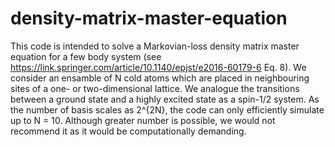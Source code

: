 # density-matrix-master-equation

This code is intended to solve a Markovian-loss density matrix master equation for a few body system (see https://link.springer.com/article/10.1140/epjst/e2016-60179-6 Eq. 8). We consider an ensamble of N cold atoms which are placed in neighbouring sites of a one- or two-dimensional lattice. We analogue the transitions between a ground state and a highly excited state as a spin-1/2 system. As the number of basis scales as 2^{2N}, the code can only efficiently simulate up to N = 10. Although greater number is possible, we would not recommend it as it would be computationally demanding.    
